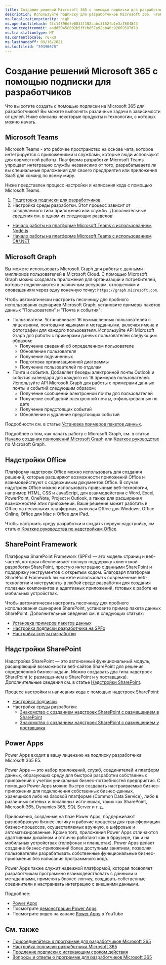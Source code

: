 ```yaml
---
title: Создание решений Microsoft 365 с помощью подписки для разработчиков
description: Используйте подписку для разработчиков Microsoft 365, чтобы создавать нужные решения.
ms.localizationpriority: high
ms.openlocfilehash: 4fc14896d3e0833f102cabc3152fb1e3a7884843
ms.sourcegitcommit: aadd59458002b5ffcb857e92eb46c92669587d78
ms.translationtype: HT
ms.contentlocale: ru-RU
ms.lasthandoff: 09/16/2021
ms.locfileid: "59396678"
---
```

# <a name="use-your-developer-subscription-to-build-microsoft-365-solutions"></a>Создание решений Microsoft 365 с помощью подписки для разработчиков

Что вы хотите создать с помощью подписки на Microsoft 365 для разработчиков? Вы можете выполнять различные задачи в зависимости от целей. Ниже описаны некоторые продукты и технологии, с которых можно начать.

## <a name="microsoft-teams"></a>Microsoft Teams

Microsoft Teams - это рабочее пространство на основе чата, которое интегрируется с приложениями и службами, которые люди используют для совместной работы. Платформа разработки Microsoft Teams упрощает интеграцию службы независимо от того, разрабатываете ли вы специальные приложения для своего предприятия или приложения SaaS для команд по всему миру.

Ниже представлен процесс настройки и написания кода с помощью Microsoft Teams.

1. [Подготовка подписки для разработчиков](/microsoftteams/platform/get-started/get-started-tenant).
2. Настройка среды разработки. Этот процесс зависит от создаваемого типа приложения или службы. Дополнительные сведения см. в одном из следующих разделов:

  - [Начало работы на платформе Microsoft Teams с использованием Node.js](/microsoftteams/platform/get-started/get-started-nodejs-app-studio)
  - [Начало работы на платформе Microsoft Teams с использованием C#/.NET](/microsoftteams/platform/get-started/get-started-dotnet-app-studio)

## <a name="microsoft-graph"></a>Microsoft Graph

Вы можете использовать Microsoft Graph для работы с данными миллионов пользователей в Microsoft Cloud. С помощью Microsoft Graph можно создавать приложения для организаций и потребителей, которые подключаются к различным ресурсам, отношениям и оповещениям через одну конечную точку: `https://graph.microsoft.com`.

Чтобы автоматически настроить песочницу для пробного использования сценариев Microsoft Graph, установите примеры пакетов данных "Пользователи" и "Почта и события":

- Пользователи. Устанавливает 16 вымышленных пользователей с лицензиями, почтовыми ящиками и метаданными, включая имена и фотографии для каждого пользователя. Используйте API Microsoft Graph для работы с примерами данных пользователей следующим образом:
  - Получение сведений об определенном пользователе
  - Обновление пользователя
  - Получение подчиненных
  - Подготовка организационной диаграммы
  - Получение пользователей по отделам
- Почта и события. Добавляет беседы электронной почты Outlook и события календаря для каждого из 16 примеров пользователей. Используйте API Microsoft Graph для работы с примерами данных почты и событий следующим образом:
  - Получение сообщений электронной почты для пользователей
  - Получение сообщений электронной почты, отфильтрованных по дате
  - Получение предстоящих событий
  - Обновление и удаление предстоящих событий

Подробности см. в статье [Установка примеров пакетов данных](install-sample-packs.md). 

Подробнее о том, как начать работу с Microsoft Graph, см. в статье [Начало создания приложений Microsoft Graph](https://developer.microsoft.com/en-us/graph/get-started) или [Краткое руководство](https://developer.microsoft.com/en-us/graph/quick-start) по Microsoft Graph.

## <a name="office-add-ins"></a>Надстройки Office

Платформу надстроек Office можно использовать для создания решений, которые расширяют возможности приложений Office и взаимодействуют с содержимым документов Office. В случае надстроек Office можно использовать привычные веб-технологии, например HTML, CSS и JavaScript, для взаимодействия с Word, Excel, PowerPoint, OneNote, Project и Outlook, а также для расширения возможностей этих приложений. Ваше решение может работать в Office на нескольких платформах, включая Office для Windows, Office Online, Office для Mac и Office для iPad.

Чтобы настроить среду разработки и создать первую надстройку, см. статью [Краткие руководства по надстройкам Office](/office/dev/add-ins/).

## <a name="sharepoint-framework"></a>SharePoint Framework

Платформа SharePoint Framework (SPFx) — это модель страниц и веб-частей, которая обеспечивает полную поддержку клиентской разработки SharePoint, простую интеграцию с данными SharePoint и поддержку инструментов с открытым кодом. Благодаря платформе SharePoint Framework вы можете использовать современные веб-технологии и инструменты в любой среде разработки для создания полезных компонентов и адаптивных приложений, готовых к работе на мобильных устройствах.

Чтобы автоматически настроить песочницу для пробного использования сценариев SharePoint, установите пример пакета данных SharePoint. Дополнительные сведения см. в следующих статьях:

- [Установка примеров пакетов данных](install-sample-packs.md)
- [Настройка подписки разработчика на SPFx](/sharepoint/dev/spfx/set-up-your-developer-tenant)
- [Настройка среды разработки](/sharepoint/dev/spfx/set-up-your-development-environment)

## <a name="sharepoint-add-ins"></a>Надстройки SharePoint 

Надстройка SharePoint — это автономный функциональный модуль, расширяющий возможности веб-сайтов SharePoint для решения определенной бизнес-задачи. Можно создавать два типа надстроек SharePoint (с размещением в SharePoint и у поставщика). Дополнительные сведения см. в статье [Надстройки SharePoint](/sharepoint/dev/sp-add-ins/sharepoint-add-ins).

Процесс настройки и написания кода с помощью надстроек SharePoint:

- [Настройка подписки](/sharepoint/dev/spfx/set-up-your-developer-tenant).  
- Настройка среды разработки: 
  - [Знакомство с созданием надстроек SharePoint с размещением в SharePoint](/sharepoint/dev/sp-add-ins/get-started-creating-sharepoint-hosted-sharepoint-add-ins)  
  - [Знакомство с созданием надстроек SharePoint с размещением у поставщика](/sharepoint/dev/sp-add-ins/get-started-creating-provider-hosted-sharepoint-add-ins)  

## <a name="power-apps"></a>Power Apps

Power Apps входит в вашу лицензию на подписку разработчика Microsoft 365 E5. 

Power Apps — это набор приложений, служб, соединителей и платформ данных, образующих среду для быстрой разработки собственных приложений с учетом уникальных бизнес-потребностей предприятия. С помощью Power Apps можно быстро создавать настраиваемые бизнес-приложения для подключения собственных бизнес-данных, хранящихся либо на базовой платформе (Common Data Service), либо в различных сетевых и локальных источниках, таких как SharePoint, Microsoft 365, Dynamics 365, SQL Server и т. д.

Приложения, созданные на базе Power Apps, поддерживают разнообразную бизнес-логику и рабочие процессы для трансформации бизнес-процессов, осуществляемых вручную, в цифровые и автоматизированные. Кроме того, приложения Power Apps отличаются адаптивным дизайном и отлично работают как в браузере, так и на мобильных устройствах (телефонах и планшетах). Power Apps делает создание бизнес-приложений более доступным занятием, позволяя пользователям разрабатывать собственные функциональные бизнес-приложения без написания программного кода.

Power Apps также служит надежной платформой, которая позволяет разработчикам программно взаимодействовать с данными и метаданными, применять бизнес-логику, создавать собственные соединители и настраивать интеграцию с внешними данными.

Подробнее:

- [Power Apps](/powerapps/)
- Посмотрите [демонстрации Power Apps](https://powerapps.microsoft.com/demo/)
- Посмотрите видео на канале [Power Apps](https://www.youtube.com/channel/UCGfWR2ekfRFckLjev6eQYLg) в YouTube


## <a name="see-also"></a>См. также

- [Присоединяйтесь к программе для разработчиков Microsoft 365](microsoft-365-developer-program.md)
- [Настройка подписки разработчика Microsoft 365](microsoft-365-developer-program-get-started.md) 
- [Продление подписки с истекающим сроком действия](subscription-expiration-and-renewal.md)
- [Вопросы и ответы о программе для разработчиков Microsoft 365](microsoft-365-developer-program-faq.yml)